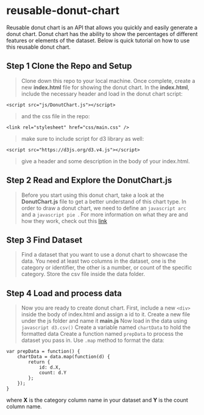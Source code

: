 # reusable-donut-chart

Reusable donut chart is an API that allows you quickly and easily generate a donut chart. Donut chart has the ability to show the percentages of different features or elements of the dataset. Below is quick tutorial on how to use this reusable donut chart.

## Step 1 Clone the Repo and Setup
> Clone down this repo to your local machine. Once complete, create a new **index.html** file for showing the donut chart. In the **index.html**, include the necessary header and load in the donut chart script:

	<script src="js/DonutChart.js"></script>
> and the css file in the repo:

	<link rel="stylesheet" href="css/main.css" />
> make sure to include script for d3 library as well:

	<script src="https://d3js.org/d3.v4.js"></script>
> give a header and some description in the body of your index.html.

## Step 2 Read and Explore the DonutChart.js
> Before you start using this donut chart, take a look at the **DonutChart.js** file to get a better understand of this chart type. In order to draw a donut chart, we need to define an ```javascript arc ``` and a ```javascript pie ```. For more information on what they are and how they work, check out this [link](https://github.com/d3/d3/blob/master/API.md#pies)

## Step 3 Find Dataset
> Find a dataset that you want to use a donut chart to showcase the data. You need at least two columns in the dataset, one is the category or identifier, the other is a number, or count of the specific category. Store the csv file inside the data folder.

## Step 4 Load and process data
> Now you are ready to create donut chart. First, include a new `<div>` inside the body of index.html and assign a id to it.
> Create a new file under the js folder and name it **main.js**
> Now load in the data using ```javascript d3.csv()```
> Create a variable named `chartData` to hold the formatted data
> Create a function named `prepData` to process the dataset you pass in. Use `.map` method to format the data:
	
	var prepData = function() {
        chartData = data.map(function(d) {
            return {
                id: d.X,
                count: d.Y
            };
        });
    }
where **X** is the category column name in your dataset and **Y** is the count column name.




